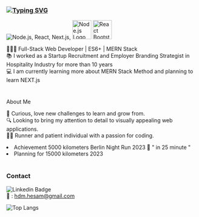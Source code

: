 ### <div align-items: center >[![Typing SVG](https://readme-typing-svg.demolab.com?font=Reem+Kufi&weight=500&size=27&duration=3000&pause=2000&color=FFFAFA&background=0c1117&center=true&vCenter=true&width=500&lines=Hi%2C+I'm+Hesam!+%20+Nice+to+meet+you+%F0%9F%91%8B)](https://git.io/typing-svg)</div>

<p>
  <img src="https://skillicons.dev/icons?i=javascript,mongodb,expressjs,react,nodejs,html,css,bootstrap" alt="Node.js, React, Next.js," />
  <img src="URL_TO_NODE_LOGO" alt="Node.js Logo" width="50" />
  <img src="URL_TO_REACT_BOOTSTRAP_LOGO" alt="React Bootstrap Logo" width="50" />
</p>




👨🏻‍💻 Full-Stack Web Developer  |  ES6+  |  MERN Stack
 <br/>
📚 I worked as a Startup Recruitment and Employer Branding Strategist in Hospitality Industry for more than 10 years
 <br/>
💻 I am currently learning more about MERN Stack Method and planning to learn NEXT.js
<br/>
<br/> 


###
About Me

🌱 Curious, love new challenges to learn and grow from.
<br/>
🔍 Looking to bring my attention to detail to visually appealing web applications.
<br/>
🏃🏻 Runner and patient individual with a passion for coding.
<br/>
<li> Achievement 5000 kilometers Berlin Night Run 2023 🏅 " in 25 minute "</li>
<li> Planning for 15000 kilometers 2023 </li>


<br/>  

### Contact
![Linkedin Badge](https://img.shields.io/badge/-LinkedIn-blue?style=for-the-badge&logo=Linkedin&&target=_blanklogoColor=white&link=https://www.linkedin.com/in/hesamde/) 
<br/>
📧 : <a href="mailto:hdm.hesam@gmail.com">hdm.hesam@gmail.com</a>



![Top Langs](https://github-readme-stats.vercel.app/api/top-langs/?username=hesamde&layout=compact&theme=swift&hide_border=true&bg_color=FFFFFF66)
</div>



  

